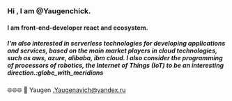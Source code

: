 ### Hi , I am @Yaugenchick.
#### I am front-end-developer react and ecosystem.
##### I'm also interested in serverless technologies for developing applications and services, based on the main market players in cloud technologies, such as aws, azure, alibaba, ibm cloud. I also consider the programming of processors of robotics, the Internet of Things (IoT) to be an interesting direction.:globe_with_meridians
:globe_with_meridians::globe_with_meridians::globe_with_meridians:
:email: Yaugen .Yaugenavich@yandex.ru

